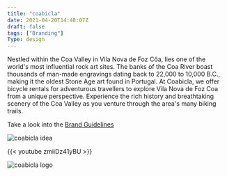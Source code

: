 ```yaml
---
title: "coabicla"
date: 2021-04-20T14:48:07Z
draft: false
tags: ["Branding"]
Type: design
---
```


Nestled within the Coa Valley in Vila Nova de Foz Côa, lies one of the world's most influential rock art sites. The banks of the Coa River boast thousands of man-made engravings dating back to 22,000 to 10,000 B.C., making it the oldest Stone Age art found in Portugal. At Coabicla, we offer bicycle rentals for adventurous travellers to explore Vila Nova de Foz Coa from a unique perspective. Experience the rich history and breathtaking scenery of the Coa Valley as you venture through the area's many biking trails.

Take a look into the [Brand Guidelines](/documents/brand-guidelines/coabicla.pdf)

![coabicla idea](/projects/coabicla/outline.webp)

{{< youtube zmiiDz41yBU >}}

![coabicla logo](/projects/coabicla/coabicla.webp)
